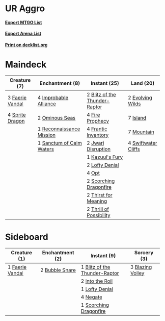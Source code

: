 # UR Aggro

#### [Export MTGO List](../collection/UR%20Aggro/UR%20Aggro.txt)
#### [Export Arena List](../collection/UR%20Aggro/UR%20Aggro_arena.txt)
#### [Print on decklist.org](http://decklist.org/?deckmain=2%09Blitz%20of%20the%20Thunder-Raptor%0A2%09Evolving%20Wilds%0A3%09Faerie%20Vandal%0A4%09Fire%20Prophecy%0A4%09Frantic%20Inventory%0A4%09Improbable%20Alliance%0A7%09Island%0A2%09Jwari%20Disruption%0A1%09Kazuul's%20Fury%0A2%09Lofty%20Denial%0A7%09Mountain%0A2%09Ominous%20Seas%0A4%09Opt%0A1%09Reconnaissance%20Mission%0A1%09Sanctum%20of%20Calm%20Waters%0A2%09Scorching%20Dragonfire%0A4%09Sprite%20Dragon%0A4%09Swiftwater%20Cliffs%0A2%09Thirst%20for%20Meaning%0A2%09Thrill%20of%20Possibility&deckside=3%09Blazing%20Volley%0A1%09Blitz%20of%20the%20Thunder-Raptor%0A2%09Bubble%20Snare%0A1%09Faerie%20Vandal%0A2%09Into%20the%20Roil%0A1%09Lofty%20Denial%0A4%09Negate%0A1%09Scorching%20Dragonfire)
# Maindeck

|                                       Creature (7)                                       |                                          Enchantment (8)                                          |                                              Instant (25)                                              |                                          Land (20)                                           |
|------------------------------------------------------------------------------------------|---------------------------------------------------------------------------------------------------|--------------------------------------------------------------------------------------------------------|----------------------------------------------------------------------------------------------|
|3 [Faerie Vandal](http://gatherer.wizards.com/Pages/Card/Details.aspx?multiverseid=473007)|4 [Improbable Alliance](http://gatherer.wizards.com/Pages/Card/Details.aspx?multiverseid=473155)   |2 [Blitz of the Thunder-Raptor](http://gatherer.wizards.com/Pages/Card/Details.aspx?multiverseid=479629)|2 [Evolving Wilds](http://gatherer.wizards.com/Pages/Card/Details.aspx?multiverseid=426944)   |
|4 [Sprite Dragon](http://gatherer.wizards.com/Pages/Card/Details.aspx?multiverseid=479731)|2 [Ominous Seas](http://gatherer.wizards.com/Pages/Card/Details.aspx?multiverseid=479581)          |4 [Fire Prophecy](http://gatherer.wizards.com/Pages/Card/Details.aspx?multiverseid=479636)              |7 [Island](http://gatherer.wizards.com/Pages/Card/Details.aspx?multiverseid=439857)           |
|                                                                                          |1 [Reconnaissance Mission](http://gatherer.wizards.com/Pages/Card/Details.aspx?multiverseid=479585)|4 [Frantic Inventory](http://gatherer.wizards.com/Pages/Card/Details.aspx?multiverseid=485373)          |7 [Mountain](http://gatherer.wizards.com/Pages/Card/Details.aspx?multiverseid=439859)         |
|                                                                                          |1 [Sanctum of Calm Waters](http://gatherer.wizards.com/Pages/Card/Details.aspx?multiverseid=485391)|2 [Jwari Disruption](http://gatherer.wizards.com/Pages/Card/Details.aspx?multiverseid=491693)           |4 [Swiftwater Cliffs](http://gatherer.wizards.com/Pages/Card/Details.aspx?multiverseid=405407)|
|                                                                                          |                                                                                                   |1 [Kazuul's Fury](http://gatherer.wizards.com/Pages/Card/Details.aspx?multiverseid=491786)              |                                                                                              |
|                                                                                          |                                                                                                   |2 [Lofty Denial](http://gatherer.wizards.com/Pages/Card/Details.aspx?multiverseid=485379)               |                                                                                              |
|                                                                                          |                                                                                                   |4 [Opt](http://gatherer.wizards.com/Pages/Card/Details.aspx?multiverseid=442948)                        |                                                                                              |
|                                                                                          |                                                                                                   |2 [Scorching Dragonfire](http://gatherer.wizards.com/Pages/Card/Details.aspx?multiverseid=473101)       |                                                                                              |
|                                                                                          |                                                                                                   |2 [Thirst for Meaning](http://gatherer.wizards.com/Pages/Card/Details.aspx?multiverseid=476325)         |                                                                                              |
|                                                                                          |                                                                                                   |2 [Thrill of Possibility](http://gatherer.wizards.com/Pages/Card/Details.aspx?multiverseid=473108)      |                                                                                              |


# Sideboard

|                                       Creature (1)                                       |                                     Enchantment (2)                                     |                                              Instant (9)                                               |                                        Sorcery (3)                                        |
|------------------------------------------------------------------------------------------|-----------------------------------------------------------------------------------------|--------------------------------------------------------------------------------------------------------|-------------------------------------------------------------------------------------------|
|1 [Faerie Vandal](http://gatherer.wizards.com/Pages/Card/Details.aspx?multiverseid=473007)|2 [Bubble Snare](http://gatherer.wizards.com/Pages/Card/Details.aspx?multiverseid=491675)|1 [Blitz of the Thunder-Raptor](http://gatherer.wizards.com/Pages/Card/Details.aspx?multiverseid=479629)|3 [Blazing Volley](http://gatherer.wizards.com/Pages/Card/Details.aspx?multiverseid=426821)|
|                                                                                          |                                                                                         |2 [Into the Roil](http://gatherer.wizards.com/Pages/Card/Details.aspx?multiverseid=389560)              |                                                                                           |
|                                                                                          |                                                                                         |1 [Lofty Denial](http://gatherer.wizards.com/Pages/Card/Details.aspx?multiverseid=485379)               |                                                                                           |
|                                                                                          |                                                                                         |4 [Negate](http://gatherer.wizards.com/Pages/Card/Details.aspx?multiverseid=423707)                     |                                                                                           |
|                                                                                          |                                                                                         |1 [Scorching Dragonfire](http://gatherer.wizards.com/Pages/Card/Details.aspx?multiverseid=473101)       |                                                                                           |

